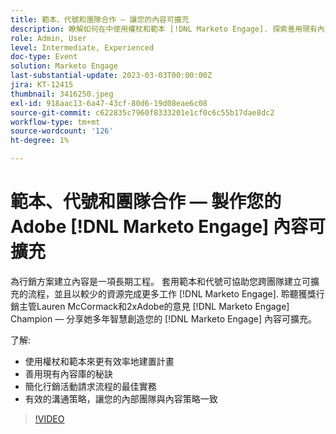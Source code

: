 ```yaml
---
title: 範本、代號和團隊合作 — 讓您的內容可擴充
description: 瞭解如何在中使用權杖和範本 [!DNL Marketo Engage]. 探索善用現有內容庫的秘訣。
role: Admin, User
level: Intermediate, Experienced
doc-type: Event
solution: Marketo Engage
last-substantial-update: 2023-03-03T00:00:00Z
jira: KT-12415
thumbnail: 3416250.jpeg
exl-id: 918aac13-6a47-43cf-80d6-19d08eae6c08
source-git-commit: c622835c7960f8333201e1cf0c6c55b17dae8dc2
workflow-type: tm+mt
source-wordcount: '126'
ht-degree: 1%

---
```


# 範本、代號和團隊合作 — 製作您的Adobe [!DNL Marketo Engage] 內容可擴充

為行銷方案建立內容是一項長期工程。 套用範本和代號可協助您跨團隊建立可擴充的流程，並且以較少的資源完成更多工作 [!DNL Marketo Engage]. 聆聽獲獎行銷主管Lauren McCormack和2xAdobe的意見 [!DNL Marketo Engage] Champion — 分享她多年智慧創造您的 [!DNL Marketo Engage] 內容可擴充。

了解:

* 使用權杖和範本來更有效率地建置計畫
* 善用現有內容庫的秘訣
* 簡化行銷活動請求流程的最佳實務
* 有效的溝通策略，讓您的內部團隊與內容策略一致

>[!VIDEO](https://video.tv.adobe.com/v/3416250/?quality=12&learn=on)
